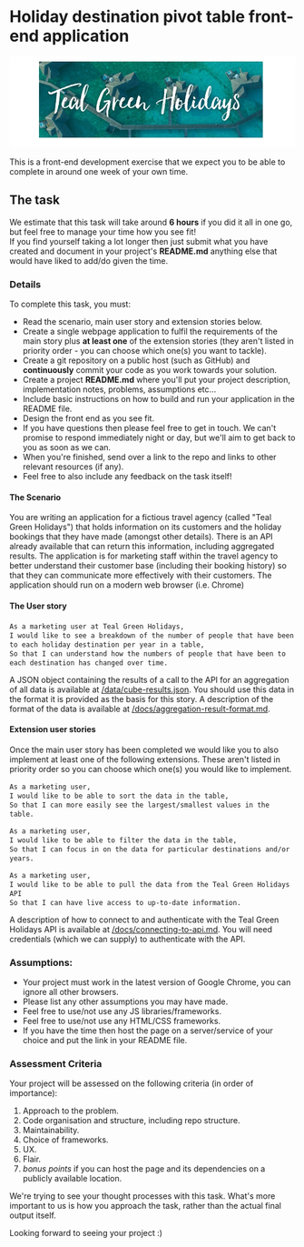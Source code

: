 # Holiday destination pivot table front-end application

![Destination By Year](./docs/teal-green-holidays.jpg)

This is a front-end development exercise that we expect you to be able to complete in around one week of your own time.

## The task
We estimate that this task will take around **6 hours** if you did it all in one go, but feel free to manage your time how you see fit!  
If you find yourself taking a lot longer then just submit what you have created and document in your project's **README.md** anything else that would have liked to add/do given the time.

### Details
To complete this task, you must:
- Read the scenario, main user story and extension stories below.
- Create a single webpage application to fulfil the requirements of the main story plus **at least one** of the extension stories (they aren't listed in priority order - you can choose which one(s) you want to tackle).
- Create a git repository on a public host (such as GitHub) and **continuously** commit your code as you work towards your solution.
- Create a project **README.md** where you'll put your project description, implementation notes, problems, assumptions etc...
- Include basic instructions on how to build and run your application in the README file.
- Design the front end as you see fit.
- If you have questions then please feel free to get in touch.  We can't promise to respond immediately night or day, but we'll aim to get back to you as soon as we can.
- When you're finished, send over a link to the repo and links to other relevant resources (if any).
- Feel free to also include any feedback on the task itself!

#### The Scenario
You are writing an application for a fictious travel agency (called "Teal Green Holidays") that holds information on its customers and the holiday bookings that they have made (amongst other details).
There is an API already available that can return this information, including aggregated results.
The application is for marketing staff within the travel agency to better understand their customer base (including their booking history) so that they can communicate more effectively with their customers.
The application should run on a modern web browser (i.e. Chrome)

#### The User story
```
As a marketing user at Teal Green Holidays,
I would like to see a breakdown of the number of people that have been to each holiday destination per year in a table,
So that I can understand how the numbers of people that have been to each destination has changed over time.
```

A JSON object containing the results of a call to the API for an aggregation of all data is available at [/data/cube-results.json](data/cube-results.json).  You should use this data in the format it is provided as the basis for this story.  A description of the format of the data is available at [/docs/aggregation-result-format.md](docs/aggregation-result-format.md).

#### Extension user stories
Once the main user story has been completed we would like you to also implement at least one of the following extensions.
These aren't listed in priority order so you can choose which one(s) you would like to implement.

```
As a marketing user,
I would like to be able to sort the data in the table,
So that I can more easily see the largest/smallest values in the table.
```

```
As a marketing user,
I would like to be able to filter the data in the table,
So that I can focus in on the data for particular destinations and/or years.
```

```
As a marketing user,
I would like to be able to pull the data from the Teal Green Holidays API
So that I can have live access to up-to-date information.
```

A description of how to connect to and authenticate with the Teal Green Holidays API is available at [/docs/connecting-to-api.md](docs/connecting-to-api.md).
You will need credentials (which we can supply) to authenticate with the API.

### Assumptions:
- Your project must work in the latest version of Google Chrome, you can ignore all other browsers.
- Please list any other assumptions you may have made.
- Feel free to use/not use any JS libraries/frameworks.
- Feel free to use/not use any HTML/CSS frameworks.
- If you have the time then host the page on a server/service of your choice and put the link in your README file.

### Assessment Criteria
Your project will be assessed on the following criteria (in order of importance):

1. Approach to the problem.
2. Code organisation and structure, including repo structure.
3. Maintainability.
4. Choice of frameworks.
5. UX.
6. Flair.
7. *bonus points* if you can host the page and its dependencies on a publicly available location.

We're trying to see your thought processes with this task. What's more important to us is how you approach the task, rather than the actual final output itself.

Looking forward to seeing your project :)